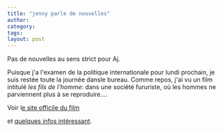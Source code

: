 ```yaml
---
title: "jenny parle de nouvelles"
author:
category: 
tags: 
layout: post
---
```

Pas de nouvelles au sens strict pour Aj.

Puisque j'a l'examen de la politique internationale pour lundi prochain, je suis restée toute la journée dansle bureau. Comme repos, j'ai vu un film intitulé<em> les fils de l'homme</em>: dans une société fururiste, où les hommes ne parviennent plus à se reproduire….

Voir l<a href="http://www.childrenofmen.net/">e site officile du film </a>

et <a href="http://www.allocine.fr/film/fichefilm_gen_cfilm=60792.html">quelques infos intéressant</a>. 

